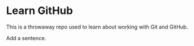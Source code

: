 # Learn GitHub

This is a throwaway repo used to learn about working with Git and GitHub.

Add a sentence.
